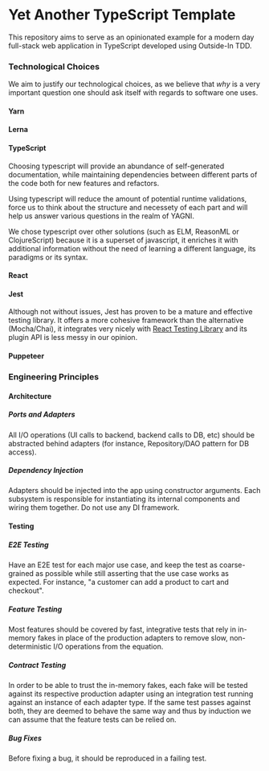 # Yet Another TypeScript Template
This repository aims to serve as an opinionated example for a modern day full-stack web application in TypeScript developed using Outside-In TDD.

### Technological Choices
We aim to justify our technological choices, as we believe that *why* is a very important question one should ask itself with regards to software one uses.

#### Yarn

#### Lerna

#### TypeScript

Choosing typescript will provide an abundance of self-generated documentation, while maintaining dependencies between different parts of the code both for new features and refactors.

Using typescript will reduce the amount of potential runtime validations, force us to think about the structure and necessety of each part and will help us answer various questions in the realm of YAGNI.

We chose typescript over other solutions (such as ELM, ReasonML or ClojureScript) because it is a superset of javascript, it enriches it with additional information without the need of learning a different language, its paradigms or its syntax.

#### React

#### Jest
Although not without issues, Jest has proven to be a mature and effective testing library. It offers a more cohesive framework than the alternative (Mocha/Chai),
it integrates very nicely with [React Testing Library](https://github.com/testing-library/react-testing-library) and its plugin API is less messy in our opinion.

#### Puppeteer

### Engineering Principles

#### Architecture
##### Ports and Adapters
All I/O operations (UI calls to backend, backend calls to DB, etc) should be abstracted behind adapters (for instance, Repository/DAO pattern for DB access).

##### Dependency Injection
Adapters should be injected into the app using constructor arguments. Each subsystem is responsible for instantiating its internal components and wiring them together. Do not use any DI framework.

#### Testing
##### E2E Testing
Have an E2E test for each major use case, and keep the test as coarse-grained as possible while still asserting that the use case works as expected. For instance, "a customer can add a product to cart and checkout".

##### Feature Testing
Most features should be covered by fast, integrative tests that rely in in-memory fakes in place of the production adapters to remove slow, non-deterministic I/O operations from the equation.

##### Contract Testing
In order to be able to trust the in-memory fakes, each fake will be tested against its respective production adapter using an integration test running against an instance of each adapter type. If the same test passes against both, they are deemed to behave the same way and thus by induction we can assume that the feature tests can be relied on.

##### Bug Fixes
Before fixing a bug, it should be reproduced in a failing test.

